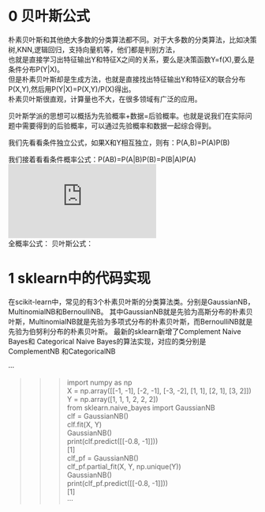 0 贝叶斯公式
=========
朴素贝叶斯和其他绝大多数的分类算法都不同。对于大多数的分类算法，比如决策树,KNN,逻辑回归，支持向量机等，他们都是判别方法，  
也就是直接学习出特征输出Y和特征X之间的关系，要么是决策函数Y=f(X),要么是条件分布P(Y|X)。  
但是朴素贝叶斯却是生成方法，也就是直接找出特征输出Y和特征X的联合分布P(X,Y),然后用P(Y|X)=P(X,Y)/P(X)得出。  
朴素贝叶斯很直观，计算量也不大，在很多领域有广泛的应用。

贝叶斯学派的思想可以概括为先验概率+数据=后验概率。也就是说我们在实际问题中需要得到的后验概率，可以通过先验概率和数据一起综合得到。

我们先看看条件独立公式，如果X和Y相互独立，则有：P(A,B)=P(A)P(B)

我们接着看看条件概率公式：P(AB)=P(A|B)P(B)=P(B|A)P(A)  
![1](http://latex.codecogs.com/svg.latex?P(B%7CA)%20=%20%5Cfrac%7BP(AB)%7D%7BP(A)%7D)  
全概率公式：
贝叶斯公式：

1 sklearn中的代码实现
============

在scikit-learn中，常见的有3个朴素贝叶斯的分类算法类。分别是GaussianNB，MultinomialNB和BernoulliNB。
其中GaussianNB就是先验为高斯分布的朴素贝叶斯，MultinomialNB就是先验为多项式分布的朴素贝叶斯，而BernoulliNB就是先验为伯努利分布的朴素贝叶斯。
最新的sklearn新增了Complement Naive Bayes和 Categorical Naive Bayes的算法实现，对应的类分别是ComplementNB 和CategoricalNB 

···
>>> import numpy as np  
>>> X = np.array([[-1, -1], [-2, -1], [-3, -2], [1, 1], [2, 1], [3, 2]])  
>>> Y = np.array([1, 1, 1, 2, 2, 2])  
>>> from sklearn.naive_bayes import GaussianNB  
>>> clf = GaussianNB()  
>>> clf.fit(X, Y)  
GaussianNB()  
>>> print(clf.predict([[-0.8, -1]]))  
[1]  
>>> clf_pf = GaussianNB()  
>>> clf_pf.partial_fit(X, Y, np.unique(Y))  
GaussianNB()  
>>> print(clf_pf.predict([[-0.8, -1]]))  
[1]  
···
